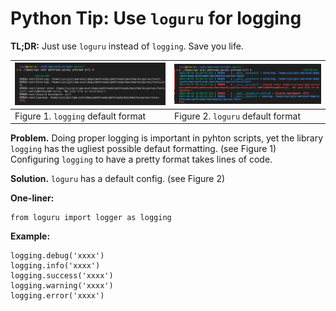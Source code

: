 # Python Tip: Use `loguru` for logging

**TL;DR:** Just use `loguru` instead of `logging`.  Save you life.

| ![](python-simple-logging_images/2023-10-19-16-35-44-image.png) | ![](python-simple-logging_images/2023-10-19-16-35-48-image.png) |
| --------------------------------------------------------------- | --------------------------------------------------------------- |
| Figure 1. `logging` default format                              | Figure 2. `loguru` default format                               |

**Problem.**  Doing proper logging is important in pyhton scripts, yet the library `logging` has the ugliest possible defaut formatting. (see Figure 1) Configuring `logging` to have a pretty format takes lines of code.

**Solution.** `loguru` has a default config.  (see Figure 2)

**One-liner:**

```python3
from loguru import logger as logging
```

**Example:**

```python3
logging.debug('xxxx')
logging.info('xxxx')
logging.success('xxxx')
logging.warning('xxxx')
logging.error('xxxx')
```
